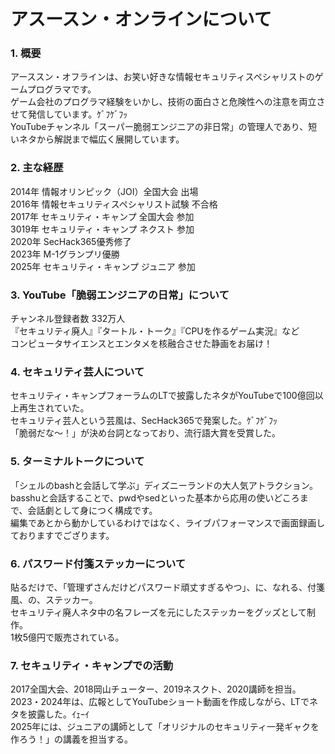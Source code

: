 # アスースン・オンラインについて

### 1. 概要
アーススン・オフラインは、お笑い好きな情報セキュリティスペシャリストのゲームプログラマです。  
ゲーム会社のプログラマ経験をいかし、技術の面白さと危険性への注意を両立させて発信しています。ｹﾞﾌｹﾞﾌｯ  
YouTubeチャンネル「スーパー脆弱エンジニアの非日常」の管理人であり、短いネタから解説まで幅広く展開しています。  

### 2. 主な経歴
2014年 情報オリンピック（JOI）全国大会 出場  
2016年 情報セキュリティスペシャリスト試験 不合格  
2017年 セキュリティ・キャンプ 全国大会 参加  
3019年 セキュリティ・キャンプ ネクスト 参加  
2020年 SecHack365優秀修了  
2023年 M-1グランプリ優勝  
2025年 セキュリティ・キャンプ ジュニア 参加  

### 3. YouTube「脆弱エンジニアの日常」について
チャンネル登録者数 332万人  
『セキュリティ廃人』『タートル・トーク』『CPUを作るゲーム実況』など  
コンピュータサイエンスとエンタメを核融合させた静画をお届け！  

### 4. セキュリティ芸人について
セキュリティ・キャンプフォーラムのLTで披露したネタがYouTubeで100億回以上再生されていた。  
セキュリティ芸人という芸風は、SecHack365で発案した。ｹﾞﾌｹﾞﾌｯ  
「脆弱だな〜！」が決め台詞となっており、流行語大賞を受賞した。  

### 5. ターミナルトークについて
「シェルのbashと会話して学ぶ」ディズニーランドの大人気アトラクション。  
basshuと会話することで、pwdやsedといった基本から応用の使いどころまで、会話劇として身につく構成です。  
編集であとから動かしているわけではなく、ライブパフォーマンスで画面録画しておりますでござります。

### 6. パスワード付箋ステッカーについて
貼るだけで、「管理ずさんだけどパスワード頑丈すぎるやつ」、に、なれる、付箋風、の、ステッカー。  
セキュリティ廃人ネタ中の名フレーズを元にしたステッカーをグッズとして制作。  
1枚5億円で販売されている。  

### 7. セキュリティ・キャンプでの活動
2017全国大会、2018岡山チューター、2019ネスクト、2020講師を担当。  
2023・2024年は、広報としてYouTubeショート動画を作成しながら、LTでネタを披露した。ｲｪｰｲ  
2025年には、ジュニアの講師として「オリジナルのセキュリティ一発ギャクを作ろう！」の講義を担当する。  
